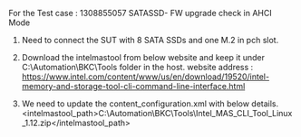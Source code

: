 For the Test case : 1308855057 SATASSD- FW upgrade check in AHCI Mode
1) Need to connect the SUT with 8 SATA SSDs and one M.2 in pch slot.

2) Download the intelmastool from below website and keep it under C:\Automation\BKC\Tools folder in the host.
website address : https://www.intel.com/content/www/us/en/download/19520/intel-memory-and-storage-tool-cli-command-line-interface.html

3) We need to update the content_configuration.xml with below details.
<intelmastool_path>C:\Automation\BKC\Tools\Intel_MAS_CLI_Tool_Linux_1.12.zip</intelmastool_path>


